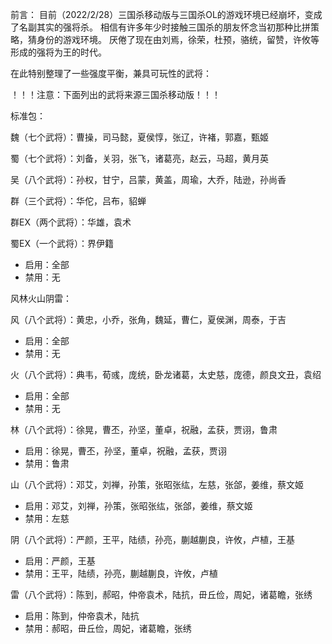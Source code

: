 前言：
目前（2022/2/28）三国杀移动版与三国杀OL的游戏环境已经崩坏，变成了名副其实的强将杀。
相信有许多年少时接触三国杀的朋友怀念当初那种比拼策略，猜身份的游戏环境。
厌倦了现在由刘焉，徐荣，杜预，骆统，留赞，许攸等形成的强将为王的时代。

在此特别整理了一些强度平衡，兼具可玩性的武将：

！！！注意：下面列出的武将来源三国杀移动版！！！

标准包：

魏（七个武将）：曹操，司马懿，夏侯惇，张辽，许褚，郭嘉，甄姬

蜀（七个武将）：刘备，关羽，张飞，诸葛亮，赵云，马超，黄月英

吴（八个武将）：孙权，甘宁，吕蒙，黄盖，周瑜，大乔，陆逊，孙尚香

群（三个武将）：华佗，吕布，貂蝉

群EX（两个武将）：华雄，袁术

蜀EX（一个武将）：界伊籍

- 启用：全部
- 禁用：无

风林火山阴雷：

风（八个武将）：黄忠，小乔，张角，魏延，曹仁，夏侯渊，周泰，于吉

- 启用：全部
- 禁用：无

火（八个武将）：典韦，荀彧，庞统，卧龙诸葛，太史慈，庞德，颜良文丑，袁绍

- 启用：全部
- 禁用：无

林（八个武将）：徐晃，曹丕，孙坚，董卓，祝融，孟获，贾诩，鲁肃

- 启用：徐晃，曹丕，孙坚，董卓，祝融，孟获，贾诩
- 禁用：鲁肃

山（八个武将）：邓艾，刘禅，孙策，张昭张纮，左慈，张郃，姜维，蔡文姬

- 启用：邓艾，刘禅，孙策，张昭张纮，张郃，姜维，蔡文姬
- 禁用：左慈

阴（八个武将）：严颜，王平，陆绩，孙亮，蒯越蒯良，许攸，卢植，王基

- 启用：严颜，王基
- 禁用：王平，陆绩，孙亮，蒯越蒯良，许攸，卢植

雷（八个武将）：陈到，郝昭，仲帝袁术，陆抗，毌丘俭，周妃，诸葛瞻，张绣

- 启用：陈到，仲帝袁术，陆抗
- 禁用：郝昭，毌丘俭，周妃，诸葛瞻，张绣
